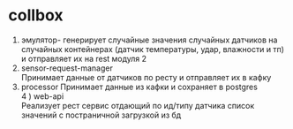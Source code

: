 # collbox

1) эмулятор- генерирует  случайные значения случайных датчиков на случайных контейнерах (датчик температуры, удар, влажности и тп) и отправляет их на rest модуля 2  
2) sensor-request-manager  
Принимает данные от датчиков по ресту и отправляет их в кафку  
3) processor 
Принимает данные из кафки и сохраняет в postgres  
4 ) web-api  
Реализует рест сервис отдающий по ид/типу датчика список значений с постраничной загрузкой из бд  
